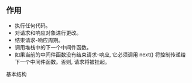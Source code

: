 ## 作用

- 执行任何代码。
- 对请求和响应对象进行更改。
- 结束请求-响应周期。
- 调用堆栈中的下一个中间件函数。
- 如果当前的中间件函数没有结束请求-响应, 它必须调用 next() 将控制传递给下一个中间件函数。否则, 请求将被挂起。

基本结构
